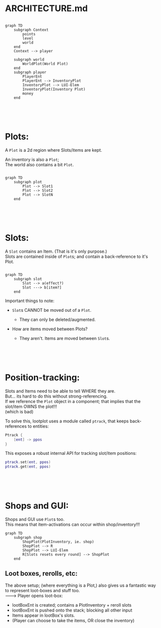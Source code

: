 

# ARCHITECTURE.md

```mermaid

graph TD
    subgraph Context
        points
        level
        world
    end
    Context --> player

    subgraph world
        WorldPlot(World Plot)
    end
    subgraph player
        PlayerEnt
        PlayerEnt --> InventoryPlot
        InventoryPlot --> LUI-Elem
        InventoryPlot(Inventory Plot)
        money
    end

```


<br/>
<br/>
<br/>

# Plots:
A `Plot` is a 2d region where Slots/items are kept.

An inventory is also a `Plot`;   
The world also contains a bit `Plot`.
```mermaid

graph TD
    subgraph plot
        Plot --> Slot1
        Plot --> Slot2
        Plot --> SlotN
    end

```


<br/>
<br/>
<br/>

# Slots:
A `Slot` contains an Item. (That is it's only purpose.)   
Slots are contained inside of `Plot`s; 
and contain a back-reference to it's Plot.
```mermaid

graph TD
    subgraph slot
        Slot --> a(effect?)
        Slot ---> b[item?]
    end
```

Important things to note:
- `Slot`s CANNOT be moved out of a `Plot`.
    - They can only be deleted/augmented.

- How are items moved between Plots?
    - They aren't. Items are moved between `Slot`s.

<br/>
<br/>
<br/>

# Position-tracking:
Slots and Items need to be able to tell WHERE they are.<br/>
But... its hard to do this without strong-referencing.  
If we reference the `Plot` object in a component; that implies that the slot/item OWNS the plot!!!  
(which is bad)

To solve this, lootplot uses a module called `ptrack`, that keeps back-references to entities:
```lua
Ptrack {
    [ent] -> ppos
}
```
This exposes a robust internal API for tracking slot/item positions:
```lua
ptrack.set(ent, ppos)
ptrack.get(ent, ppos)
```


<br/>
<br/>
<br/>


# Shops and GUI:
Shops and GUI use `Plot`s too.   
This means that item-activations can occur within shop/inventory!!!   
```mermaid
graph TD
    subgraph shop
        ShopPlot(PlotInventory, ie. shop)
        ShopPlot --> R
        ShopPlot --> LUI-Elem
        R[Slots resets every round] --> ShopPlot
    end
```

## Loot boxes, rerolls, etc:
The above setup; (where everything is a Plot,)
also gives us a fantastic way to represent loot-boxes and stuff too.   
---> Player opens loot-box:   
- lootBoxEnt is created; contains a PlotInventory + reroll slots
- lootBoxEnt is pushed onto the stack; blocking all other input
- Items appear in lootBox's slots.
- (Player can choose to take the items, OR close the inventory)


